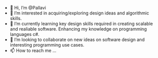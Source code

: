 - 👋 Hi, I’m @Pallavi
- 👀 I’m interested in acquiring/exploring design ideas and algorithmic skills.
- 🌱 I’m currently learning key design skills required in creating scalable and realiable software. Enhancing my knowledge on programming languages c#.
- 💞️ I’m looking to collaborate on new ideas on software design and interesting programming use cases.
- 📫 How to reach me ...

<!---
PallaviBalaramaiah/Pallavi is a ✨ special ✨ repository because its `README.md` (this file) appears on your GitHub profile.
You can click the Preview link to take a look at your changes.
--->
